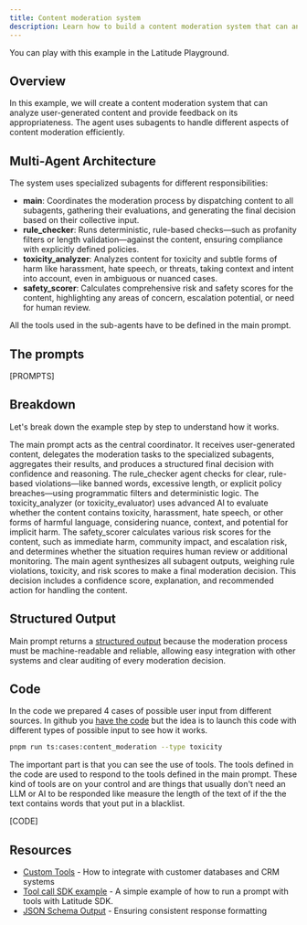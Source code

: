 ```yaml
---
title: Content moderation system
description: Learn how to build a content moderation system that can analyze user-generated content and provide feedback on its appropriateness.
---
```


<Card
title="Live example"
href="https://app.latitude.so/share/d/9ed3ab72-5492-4cec-b490-71112bc608b9"
arrow="true"
cta="Copy to your Latitude">
You can play with this example in the Latitude Playground.
</Card>

## Overview

In this example, we will create a content moderation system that can analyze user-generated content and provide feedback on its appropriateness. The agent uses subagents to handle different aspects of content moderation efficiently.

## Multi-Agent Architecture

The system uses specialized subagents for different responsibilities:

- **main**: Coordinates the moderation process by dispatching content to all subagents, gathering their evaluations, and generating the final decision based on their collective input.
- **rule_checker**: Runs deterministic, rule-based checks—such as profanity filters or length validation—against the content, ensuring compliance with explicitly defined policies.
- **toxicity_analyzer**: Analyzes content for toxicity and subtle forms of harm like harassment, hate speech, or threats, taking context and intent into account, even in ambiguous or nuanced cases.
- **safety_scorer**: Calculates comprehensive risk and safety scores for the content, highlighting any areas of concern, escalation potential, or need for human review.

<Note>
All the tools used in the sub-agents have to be defined in the main prompt.
</Note>

## The prompts

[PROMPTS]

## Breakdown

Let's break down the example step by step to understand how it works.

<Steps>
  <Step title="Main Prompt">
    The main prompt acts as the central coordinator. It receives user-generated content, delegates the moderation tasks to the specialized subagents, aggregates their results, and produces a structured final decision with confidence and reasoning.
  </Step>
  <Step title="rule_checker">
    The rule_checker agent checks for clear, rule-based violations—like banned words, excessive length, or explicit policy breaches—using programmatic filters and deterministic logic.
  </Step>
  <Step title="toxicity_analyzer">
    The toxicity_analyzer (or toxicity_evaluator) uses advanced AI to evaluate whether the content contains toxicity, harassment, hate speech, or other forms of harmful language, considering nuance, context, and potential for implicit harm.
  </Step>
  <Step title="safety_scorer">
    The safety_scorer calculates various risk scores for the content, such as immediate harm, community impact, and escalation risk, and determines whether the situation requires human review or additional monitoring.
  </Step>
  <Step title="Final Decision">
    The main agent synthesizes all subagent outputs, weighing rule violations, toxicity, and risk scores to make a final moderation decision. This decision includes a confidence score, explanation, and recommended action for handling the content.
  </Step>
</Steps>

## Structured Output

Main prompt returns a [structured output](/guides/prompt-manager/json-output) because the moderation process must be machine-readable and reliable, allowing easy integration with other systems and clear auditing of every moderation decision.

## Code

In the code we prepared 4 cases of possible user input from different sources. In github you [have the code](https://github.com/latitude-dev/latitude-llm/blob/main/examples/package.json#L34) but the idea is to launch this code with different types of possible input to see how it works.

```bash
pnpm run ts:cases:content_moderation --type toxicity
```

The important part is that you can see the use of tools. The tools defined in the code are used to respond to the tools defined in the main prompt. These kind of tools are on your control and are things that usually don't need an LLM or AI to be responded like measure the length of the text of if the the text contains words that yout put in a blacklist.

[CODE]

## Resources

- [Custom Tools](/guides/prompt-manager/tools) - How to integrate with customer databases and CRM systems
- [Tool call SDK example](/examples/sdk/run-prompt-with-tools) - A simple example of how to run a prompt with tools with Latitude SDK.
- [JSON Schema Output](/guides/prompt-manager/json-output) - Ensuring consistent response formatting
